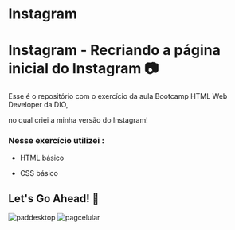 # Instagram


# Instagram - Recriando a página inicial do Instagram 📷

Esse é o repositório com o exercício da aula Bootcamp HTML Web Developer da DIO, 

no qual criei a minha versão do Instagram! 



### Nesse exercício utilizei :

* HTML básico

* CSS básico




##  Let's Go Ahead! 🤩



![paddesktop](https://user-images.githubusercontent.com/81788948/116142102-e23bf580-a6af-11eb-9f67-1dfbf9a885b6.png)
![pagcelular](https://user-images.githubusercontent.com/81788948/116142111-e49e4f80-a6af-11eb-8e3c-b35612fdc0b8.png)
